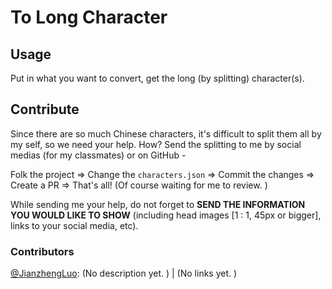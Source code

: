 # To Long Character

## Usage

Put in what you want to convert, get the long (by splitting) character(s).

## Contribute

Since there are so much Chinese characters, it's difficult to split them all by my self, so we need your help. How? Send the splitting to me by social medias (for my classmates) or on GitHub -  

Folk the project => Change the `characters.json` => Commit the changes => Create a PR => That's all! (Of course waiting for me to review. )

While sending me your help, do not forget to **SEND THE INFORMATION YOU WOULD LIKE TO SHOW** (including head images [1 : 1, 45px or bigger], links to your social media, etc).

### Contributors

[@JianzhengLuo](https://github.com/JianzhengLuo): (No description yet. ) | (No links yet. )

